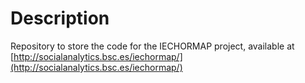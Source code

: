 # Description

Repository to store the code for the IECHORMAP project, available at [http://socialanalytics.bsc.es/iechormap/](http://socialanalytics.bsc.es/iechormap/)
